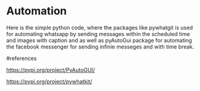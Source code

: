 # Automation
Here is the simple python code, where the packages like pywhatgit is used for automating whatsapp by sending messages within the scheduled time and images with caption and as well as pyAutoGui package for automating the facebook messenger for sending infinie messeges and with time break.

#references

https://pypi.org/project/PyAutoGUI/

https://pypi.org/project/pywhatkit/
